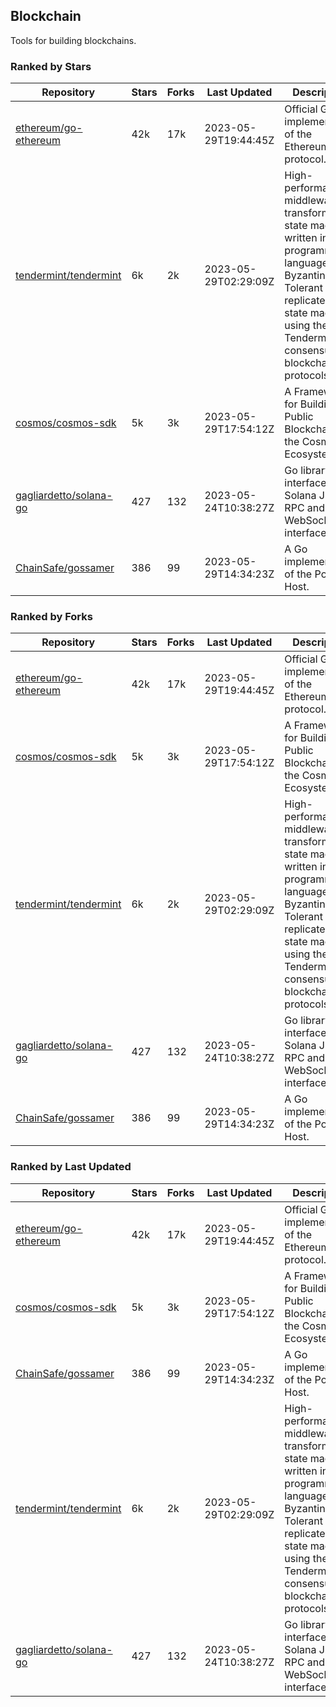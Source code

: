 ## Blockchain

Tools for building blockchains.

### Ranked by Stars

| Repository | Stars | Forks | Last Updated | Description | 
|------------|-------|-------|--------------|-------------|
| [ethereum/go-ethereum](https://github.com/ethereum/go-ethereum) | 42k | 17k | 2023-05-29T19:44:45Z |  Official Go implementation of the Ethereum protocol. |
| [tendermint/tendermint](https://github.com/tendermint/tendermint) | 6k | 2k | 2023-05-29T02:29:09Z |  High-performance middleware for transforming a state machine written in any programming language into a Byzantine Fault Tolerant replicated state machine using the Tendermint consensus and blockchain protocols. |
| [cosmos/cosmos-sdk](https://github.com/cosmos/cosmos-sdk) | 5k | 3k | 2023-05-29T17:54:12Z |  A Framework for Building Public Blockchains in the Cosmos Ecosystem. |
| [gagliardetto/solana-go](https://github.com/gagliardetto/solana-go) | 427 | 132 | 2023-05-24T10:38:27Z |  Go library to interface with Solana JSON RPC and WebSocket interfaces. |
| [ChainSafe/gossamer](https://github.com/ChainSafe/gossamer) | 386 | 99 | 2023-05-29T14:34:23Z |  A Go implementation of the Polkadot Host. |

### Ranked by Forks

| Repository | Stars | Forks | Last Updated | Description | 
|------------|-------|-------|--------------|-------------|
| [ethereum/go-ethereum](https://github.com/ethereum/go-ethereum) | 42k | 17k | 2023-05-29T19:44:45Z |  Official Go implementation of the Ethereum protocol. |
| [cosmos/cosmos-sdk](https://github.com/cosmos/cosmos-sdk) | 5k | 3k | 2023-05-29T17:54:12Z |  A Framework for Building Public Blockchains in the Cosmos Ecosystem. |
| [tendermint/tendermint](https://github.com/tendermint/tendermint) | 6k | 2k | 2023-05-29T02:29:09Z |  High-performance middleware for transforming a state machine written in any programming language into a Byzantine Fault Tolerant replicated state machine using the Tendermint consensus and blockchain protocols. |
| [gagliardetto/solana-go](https://github.com/gagliardetto/solana-go) | 427 | 132 | 2023-05-24T10:38:27Z |  Go library to interface with Solana JSON RPC and WebSocket interfaces. |
| [ChainSafe/gossamer](https://github.com/ChainSafe/gossamer) | 386 | 99 | 2023-05-29T14:34:23Z |  A Go implementation of the Polkadot Host. |

### Ranked by Last Updated

| Repository | Stars | Forks | Last Updated | Description | 
|------------|-------|-------|--------------|-------------|
| [ethereum/go-ethereum](https://github.com/ethereum/go-ethereum) | 42k | 17k | 2023-05-29T19:44:45Z |  Official Go implementation of the Ethereum protocol. |
| [cosmos/cosmos-sdk](https://github.com/cosmos/cosmos-sdk) | 5k | 3k | 2023-05-29T17:54:12Z |  A Framework for Building Public Blockchains in the Cosmos Ecosystem. |
| [ChainSafe/gossamer](https://github.com/ChainSafe/gossamer) | 386 | 99 | 2023-05-29T14:34:23Z |  A Go implementation of the Polkadot Host. |
| [tendermint/tendermint](https://github.com/tendermint/tendermint) | 6k | 2k | 2023-05-29T02:29:09Z |  High-performance middleware for transforming a state machine written in any programming language into a Byzantine Fault Tolerant replicated state machine using the Tendermint consensus and blockchain protocols. |
| [gagliardetto/solana-go](https://github.com/gagliardetto/solana-go) | 427 | 132 | 2023-05-24T10:38:27Z |  Go library to interface with Solana JSON RPC and WebSocket interfaces. |

